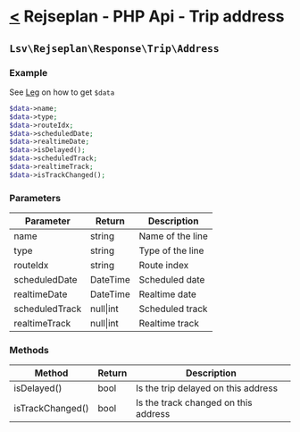 [<](../../index.md) Rejseplan - PHP Api - Trip address
============================================================

## `Lsv\Rejseplan\Response\Trip\Address`

### Example

See [Leg](Leg.md) on how to get `$data`

```php
$data->name;
$data->type;
$data->routeIdx;
$data->scheduledDate;
$data->realtimeDate;
$data->isDelayed();
$data->scheduledTrack;
$data->realtimeTrack;
$data->isTrackChanged();
```

### Parameters

| Parameter       | Return | Description |
|-----------------| --- | --- |
| name            | string | Name of the line |
| type            | string | Type of the line |
| routeIdx        | string | Route index |
| scheduledDate   | DateTime | Scheduled date |
| realtimeDate    | DateTime | Realtime date |
| scheduledTrack  | null\|int | Scheduled track |
| realtimeTrack | null\|int | Realtime track |

### Methods

| Method              | Return | Description |
|---------------------| --- | --- |
| isDelayed()         | bool | Is the trip delayed on this address |
| isTrackChanged()    | bool | Is the track changed on this address |
